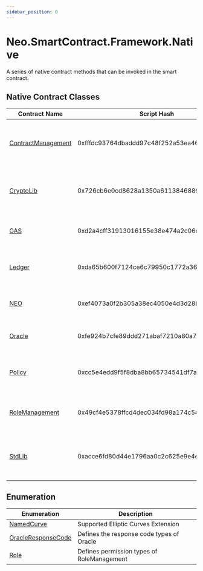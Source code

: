 ```yaml
---
sidebar_position: 0
---
```

# Neo.SmartContract.Framework.Native

A series of native contract methods that can be invoked in the smart contract.

## Native Contract Classes

| Contract Name                                      | Script Hash                                | Description                                                  |
| -------------------------------------------------- | ------------------------------------------ | ------------------------------------------------------------ |
| [ContractManagement](ContractManagement/index.md) | 0xfffdc93764dbaddd97c48f252a53ea4643faa3fd | A native contract used to manage all deployed smart contracts |
| [CryptoLib](CryptoLib.md)                   | 0x726cb6e0cd8628a1350a611384688911ab75f51b | A native contract library that provides cryptographic algorithms |
| [GAS](Gas/index.md)                               | 0xd2a4cff31913016155e38e474a2c06d08be276cf | Represents the GAS token in the NEO system                   |
| [Ledger](Ledger/index.md)                         | 0xda65b600f7124ce6c79950c1772a36403104f2be | A native contract for storing all blocks and transactions    |
| [NEO](Neo/index.md)                               | 0xef4073a0f2b305a38ec4050e4d3d28bc40ea63f5 | Represents the NEO token in the Neo system                   |
| [Oracle](Oracle/index.md)                         | 0xfe924b7cfe89ddd271abaf7210a80a7e11178758 | The native Oracle service for Neo system                     |
| [Policy](Policy/index.md)                         | 0xcc5e4edd9f5f8dba8bb65734541df7a1c081c67b | A native contract that manages the system policies           |
| [RoleManagement](RoleManagement/index.md)         | 0x49cf4e5378ffcd4dec034fd98a174c5491e395e2 | A native contract for managing roles in Neo system           |
| [StdLib](StdLib.md)                         | 0xacce6fd80d44e1796aa0c2c625e9e4e0ce39efc0 | A native contract library that provides useful functions     |

## Enumeration

| Enumeration                                                  | Description                                |
| ------------------------------------------------------------ | ------------------------------------------ |
| [NamedCurve](NamedCurve.md) | Supported Elliptic Curves Extension        |
| [OracleResponseCode](OracleResponseCode.md) | Defines the response code types of Oracle  |
| [Role](Role.md)           | Defines permission types of RoleManagement |
